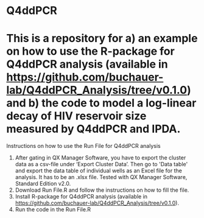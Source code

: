 # Q4ddPCR
# This is a repository for a) an example on how to use the R-package for Q4ddPCR analysis (available in https://github.com/buchauer-lab/Q4ddPCR_Analysis/tree/v0.1.0) and b) the code to model a log-linear decay of HIV reservoir size measured by Q4ddPCR and IPDA.

Instructions on how to use the Run File for Q4ddPCR analysis
1) After gating in QX Manager Software, you have to export the cluster data as a csv-file under ‘Export Cluster Data’. Then go to 'Data table' and export the data table of individual wells as an Excel file for the analysis. It has to be an .xlsx file. Tested with QX Manager Software, Standard Edition v2.0. 
2) Download Run File.R and follow the instructions on how to fill the file.
3) Install R-package for Q4ddPCR analysis (available in https://github.com/buchauer-lab/Q4ddPCR_Analysis/tree/v0.1.0).
4) Run the code in the Run File.R

